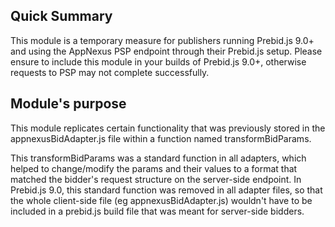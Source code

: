 ## Quick Summary

This module is a temporary measure for publishers running Prebid.js 9.0+ and using the AppNexus PSP endpoint through their Prebid.js setup.  Please ensure to include this module in your builds of Prebid.js 9.0+, otherwise requests to PSP may not complete successfully.

## Module's purpose

This module replicates certain functionality that was previously stored in the appnexusBidAdapter.js file within a function named transformBidParams.

This transformBidParams was a standard function in all adapters, which helped to change/modify the params and their values to a format that matched the bidder's request structure on the server-side endpoint.  In Prebid.js 9.0, this standard function was removed in all adapter files, so that the whole client-side file (eg appnexusBidAdapter.js) wouldn't have to be included in a prebid.js build file that was meant for server-side bidders.

